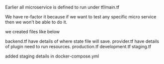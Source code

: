 Earlier all microservice is defined to run under tf/main.tf

We have re-factor it because if we want to test any specific
micro service then we won't be able to do it.

we created files like below 

backend.tf have details of where state file will save.
provider.tf have details of plugin need to run resources.
production.tf
development.tf
staging.tf

added staging details in docker-compose.yml 

